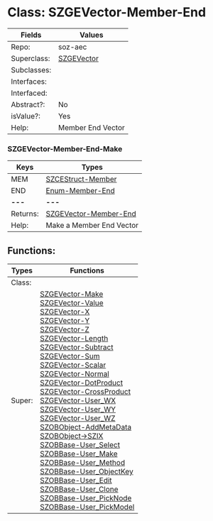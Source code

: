 
# Class:	SZGEVector-Member-End

| Fields | Values |
| --------- | --------- |
| Repo: | soz-aec |
| Superclass: | [SZGEVector](SZGEVector.html) |
| Subclasses: |  |
| Interfaces: |  |
| Interfaced: |  |
| Abstract?: | No |
| isValue?: | Yes |
| Help: | Member End Vector |

### SZGEVector-Member-End-Make

| Keys | Types |
| --------- | --------- |
| MEM | [SZCEStruct-Member](SZCEStruct-Member.html) |
| END | [Enum-Member-End](Enum-Member-End.html) |
| **---** | **---** |
| Returns: | [SZGEVector-Member-End](SZGEVector-Member-End.html) |
| Help: | Make a Member End Vector |


## Functions:

| Types | Functions |
| --------- | --------- |
| Class: |  |
| Super: | [SZGEVector-Make](SZGEVector.html) <br> [SZGEVector-Value](SZGEVector.html) <br> [SZGEVector-X](SZGEVector.html) <br> [SZGEVector-Y](SZGEVector.html) <br> [SZGEVector-Z](SZGEVector.html) <br> [SZGEVector-Length](SZGEVector.html) <br> [SZGEVector-Subtract](SZGEVector.html) <br> [SZGEVector-Sum](SZGEVector.html) <br> [SZGEVector-Scalar](SZGEVector.html) <br> [SZGEVector-Normal](SZGEVector.html) <br> [SZGEVector-DotProduct](SZGEVector.html) <br> [SZGEVector-CrossProduct](SZGEVector.html) <br> [SZGEVector-User_WX](SZGEVector.html) <br> [SZGEVector-User_WY](SZGEVector.html) <br> [SZGEVector-User_WZ](SZGEVector.html) <br> [SZOBObject-AddMetaData](SZOBObject.html) <br> [SZOBObject->SZIX](SZOBObject.html) <br> [SZOBBase-User_Select](SZOBBase.html) <br> [SZOBBase-User_Make](SZOBBase.html) <br> [SZOBBase-User_Method](SZOBBase.html) <br> [SZOBBase-User_ObjectKey](SZOBBase.html) <br> [SZOBBase-User_Edit](SZOBBase.html) <br> [SZOBBase-User_Clone](SZOBBase.html) <br> [SZOBBase-User_PickNode](SZOBBase.html) <br> [SZOBBase-User_PickModel](SZOBBase.html) |


